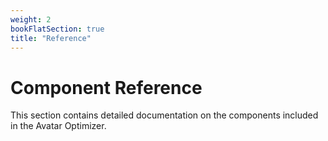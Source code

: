 ```yaml
---
weight: 2
bookFlatSection: true
title: "Reference"
---
```


# Component Reference

This section contains detailed documentation on the components included in the Avatar Optimizer.
